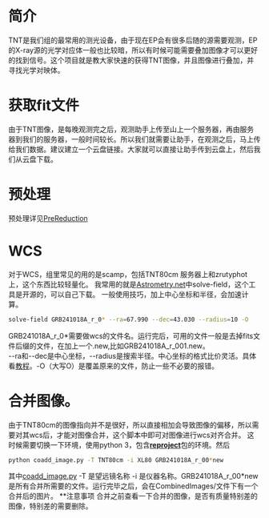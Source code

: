 # 简介
TNT是我们组的最常用的测光设备，由于现在EP会有很多后随的源需要观测，EP的X-ray源的光学对应体一般也比较暗，所以有时候可能需要叠加图像才可以更好的找到信号。这个项目就是教大家快速的获得TNT图像，并且图像进行叠加，并寻找光学对映体。
# 获取fit文件
由于TNT图像，是每晚观测完之后，观测助手上传至山上一个服务器，再由服务器到我们的服务器，一般时间较长。所以我们就需要让助手，在观测之后，马上传给我们数据。建议建立一个云盘链接。大家就可以直接让助手传到云盘上，然后我们从云盘下载。
# 预处理
预处理详见[PreReduction](../../Photometry/PreReduction/)
# WCS
对于WCS，组里常见的用的是scamp，包括TNT80cm 服务器上和zrutyphot上，这个东西比较轻量化。
我常用的就是[Astrometry.net](https://astrometry.net/)中solve-field，这个工具是开源的，可以自己下载。
一般使用技巧，加上中心坐标和半径，会加速计算。
```bash
solve-field GRB241018A_r_0* --ra=67.990 --dec=43.030 --radius=10 -O
```
GRB241018A_r_0*需要做wcs的文件名。运行完后，可用的文件一般是去掉fits文件后缀的文件，在加上一个.new,比如GRB241018A_r_001.new。   
--ra和--dec是中心坐标，--radius是搜索半径。中心坐标的格式比价灵活。具体看[教程](https://astrometry.net/)。-O（大写O）是覆盖原来的文件，防止一些不必要的报错。

# 合并图像。
由于TNT80cm的图像指向并不是很好，所以直接相加会导致图像的偏移，所以需要对其wcs后，才能对图像合并，这个脚本中即可对图像进行wcs对齐合并。
这时候需要切换一下环境，使用python 3，包含[**reproject**](https://reproject.readthedocs.io/en/stable/index.html)包的环境。然后
```bash
python coadd_image.py -T TNT80cm -i XL80 GRB241018A_r_00*new
```
其中[coadd_image.py](../../Photometry/PreReduction/PreReduction/coadd_image.py)
-T 是望远镜名称 -i 是仪器名称。GRB241018A_r_00*new是所有合并所需要的文件。运行完毕之后，会在CombinedImages/文件下有一个合并后的图片。
**注意事项
合并之前查看一下合并的图像，是否有质量特别差的图像，特别差的需要删除。